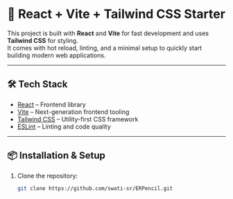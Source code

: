 # 🚀 React + Vite + Tailwind CSS Starter

This project is built with **React** and **Vite** for fast development and uses **Tailwind CSS** for styling.  
It comes with hot reload, linting, and a minimal setup to quickly start building modern web applications.

---

## 🛠️ Tech Stack

- [React](https://react.dev/) – Frontend library
- [Vite](https://vitejs.dev/) – Next-generation frontend tooling
- [Tailwind CSS](https://tailwindcss.com/) – Utility-first CSS framework
- [ESLint](https://eslint.org/) – Linting and code quality

---

## 📦 Installation & Setup

1. Clone the repository:
   ```bash
   git clone https://github.com/swati-sr/ERPencil.git
   ```
